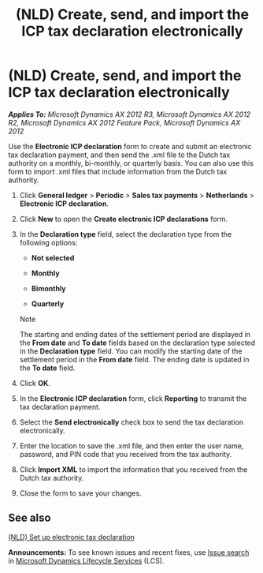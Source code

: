 ﻿---
title: (NLD) Create, send, and import the ICP tax declaration electronically
TOCTitle: (NLD) Create, send, and import the ICP tax declaration electronically
ms:assetid: 0e03c8ea-ff12-4d38-a90f-636f49088caf
ms:mtpsurl: https://technet.microsoft.com/en-us/library/Gg230908(v=AX.60)
ms:contentKeyID: 36056006
ms.date: 04/18/2014
mtps_version: v=AX.60
---

# (NLD) Create, send, and import the ICP tax declaration electronically 


_**Applies To:** Microsoft Dynamics AX 2012 R3, Microsoft Dynamics AX 2012 R2, Microsoft Dynamics AX 2012 Feature Pack, Microsoft Dynamics AX 2012_

Use the **Electronic ICP declaration** form to create and submit an electronic tax declaration payment, and then send the .xml file to the Dutch tax authority on a monthly, bi-monthly, or quarterly basis. You can also use this form to import .xml files that include information from the Dutch tax authority.

1.  Click **General ledger** \> **Periodic** \> **Sales tax payments** \> **Netherlands** \> **Electronic ICP declaration**.

2.  Click **New** to open the **Create electronic ICP declarations** form.

3.  In the **Declaration type** field, select the declaration type from the following options:
    
      - **Not selected**
    
      - **Monthly**
    
      - **Bimonthly**
    
      - **Quarterly**
    

    > [!NOTE]
    > <P>The starting and ending dates of the settlement period are displayed in the <STRONG>From date</STRONG> and <STRONG>To date</STRONG> fields based on the declaration type selected in the <STRONG>Declaration type</STRONG> field. You can modify the starting date of the settlement period in the <STRONG>From date</STRONG> field. The ending date is updated in the <STRONG>To date</STRONG> field.</P>



4.  Click **OK**.

5.  In the **Electronic ICP declaration** form, click **Reporting** to transmit the tax declaration payment.

6.  Select the **Send electronically** check box to send the tax declaration electronically.

7.  Enter the location to save the .xml file, and then enter the user name, password, and PIN code that you received from the tax authority.

8.  Click **Import XML** to import the information that you received from the Dutch tax authority.

9.  Close the form to save your changes.

## See also

[(NLD) Set up electronic tax declaration](nld-set-up-electronic-tax-declaration.md)

  
**Announcements:** To see known issues and recent fixes, use [Issue search](http://go.microsoft.com/fwlink/?linkid=389258) in [Microsoft Dynamics Lifecycle Services](http://go.microsoft.com/fwlink/?linkid=306505) (LCS).

